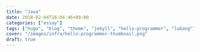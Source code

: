 ```yaml
---
title: "Java"
date: 2018-02-04T16:04:46+09:00
categories: ["essay"]
tags: ["hugo", "blog", "theme", "jekyll", "hello-programmer", "lubang"]
cover: "/images/infra/hello-programmer-thumbnail.png"
draft: true
---
```

